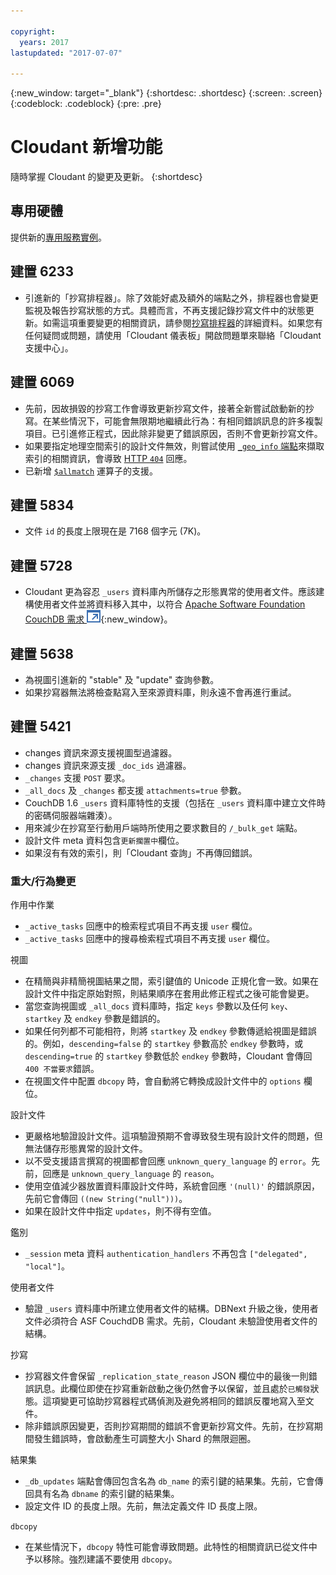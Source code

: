 ```yaml
---

copyright:
  years: 2017
lastupdated: "2017-07-07"

---
```


{:new_window: target="_blank"}
{:shortdesc: .shortdesc}
{:screen: .screen}
{:codeblock: .codeblock}
{:pre: .pre}

<!-- Acrolinx: 2017-05-04 -->

# Cloudant 新增功能

隨時掌握 Cloudant 的變更及更新。
{:shortdesc}

## 專用硬體

提供新的[專用服務實例](bluemix.html#dedicated-plan)。

## 建置 6233

- 引進新的「抄寫排程器」。除了效能好處及額外的端點之外，排程器也會變更監視及報告抄寫狀態的方式。具體而言，不再支援記錄抄寫文件中的狀態更新。如需這項重要變更的相關資訊，請參閱[抄寫排程器](../api/advanced_replication.html#the_replication_scheduler)的詳細資料。如果您有任何疑問或問題，請使用「Cloudant 儀表板」開啟問題單來聯絡「Cloudant 支援中心」。

## 建置 6069

- 先前，因故損毀的抄寫工作會導致更新抄寫文件，接著全新嘗試啟動新的抄寫。在某些情況下，可能會無限期地繼續此行為：有相同錯誤訊息的許多複製項目。已引進修正程式，因此除非變更了錯誤原因，否則不會更新抄寫文件。
- 如果要指定地理空間索引的設計文件無效，則嘗試使用 [`_geo_info` 端點](../api/cloudant-geo.html#obtaining-information-about-a-cloudant-geo-index)來擷取索引的相關資訊，會導致 [HTTP `404`](http.html#404) 回應。
- 已新增 [`$allmatch`](../api/cloudant_query.html#the-allmatch-operator) 運算子的支援。

## 建置 5834

- 文件 `id` 的長度上限現在是 7168 個字元 (7K)。

## 建置 5728

- Cloudant 更為容忍 `_users` 資料庫內所儲存之形態異常的使用者文件。應該建構使用者文件並將資料移入其中，以符合 [Apache Software Foundation CouchDB 需求 ![外部鏈結圖示](../images/launch-glyph.svg "外部鏈結圖示")](http://docs.couchdb.org/en/2.0.0/intro/security.html#users-documents){:new_window}。

## 建置 5638

-   為視圖引進新的 "stable" 及 "update" 查詢參數。
-   如果抄寫器無法將檢查點寫入至來源資料庫，則永遠不會再進行重試。

## 建置 5421

-	changes 資訊來源支援視圖型過濾器。
-	changes 資訊來源支援 `_doc_ids` 過濾器。
-	`_changes` 支援 `POST` 要求。
-	`_all_docs` 及 `_changes` 都支援 `attachments=true` 參數。
-	CouchDB 1.6 `_users` 資料庫特性的支援（包括在 `_users` 資料庫中建立文件時的密碼伺服器端雜湊）。
-	用來減少在抄寫至行動用戶端時所使用之要求數目的 `/_bulk_get` 端點。
-	設計文件 meta 資料包含`更新擱置中`欄位。
-	如果沒有有效的索引，則「Cloudant 查詢」不再傳回錯誤。

### 重大/行為變更

作用中作業

-   `_active_tasks` 回應中的檢索程式項目不再支援 `user` 欄位。
-   `_active_tasks` 回應中的搜尋檢索程式項目不再支援 `user` 欄位。

視圖

-   在精簡與非精簡視圖結果之間，索引鍵值的 Unicode 正規化會一致。如果在設計文件中指定原始對照，則結果順序在套用此修正程式之後可能會變更。
-   當您查詢視圖或 `_all_docs` 資料庫時，指定 `keys` 參數以及任何 `key`、`startkey` 及 `endkey` 參數是錯誤的。
-   如果任何列都不可能相符，則將 `startkey` 及 `endkey` 參數傳遞給視圖是錯誤的。例如，`descending=false` 的 `startkey` 參數高於 `endkey` 參數時，或 `descending=true` 的 `startkey` 參數低於 `endkey` 參數時，Cloudant 會傳回 `400 不當要求`錯誤。
-   在視圖文件中配置 `dbcopy` 時，會自動將它轉換成設計文件中的 `options` 欄位。 

設計文件

-   更嚴格地驗證設計文件。這項驗證預期不會導致發生現有設計文件的問題，但無法儲存形態異常的設計文件。
-   以不受支援語言撰寫的視圖都會回應 `unknown_query_language` 的 `error`。先前，回應是 `unknown_query_language` 的 `reason`。
-   使用空值減少器放置資料庫設計文件時，系統會回應 `'(null)'` 的錯誤原因，先前它會傳回 `((new String("null")))`。
-   如果在設計文件中指定 `updates`，則不得有空值。

鑑別

-   `_session` meta 資料 `authentication_handlers` 不再包含 `["delegated", "local"]`。

使用者文件

-   驗證 `_users` 資料庫中所建立使用者文件的結構。DBNext 升級之後，使用者文件必須符合 ASF CouchdDB 需求。先前，Cloudant 未驗證使用者文件的結構。 

抄寫 

-   抄寫器文件會保留 `_replication_state_reason` JSON 欄位中的最後一則錯誤訊息。此欄位即使在抄寫重新啟動之後仍然會予以保留，並且處於`已觸發`狀態。這項變更可協助抄寫器程式碼偵測及避免將相同的錯誤反覆地寫入至文件。
-   除非錯誤原因變更，否則抄寫期間的錯誤不會更新抄寫文件。先前，在抄寫期間發生錯誤時，會啟動產生可調整大小 Shard 的無限迴圈。  

結果集

-   `_db_updates` 端點會傳回包含名為 `db_name` 的索引鍵的結果集。先前，它會傳回具有名為 `dbname` 的索引鍵的結果集。
-   設定文件 ID 的長度上限。先前，無法定義文件 ID 長度上限。

`dbcopy`

- 在某些情況下，`dbcopy` 特性可能會導致問題。此特性的相關資訊已從文件中予以移除。強烈建議不要使用 `dbcopy`。
